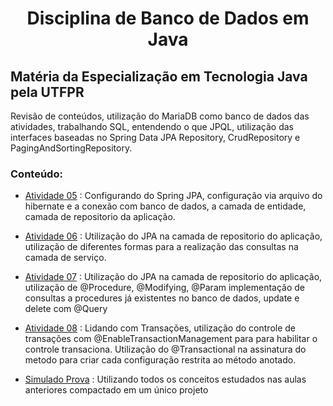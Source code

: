 <h1 align="center">Disciplina de Banco de Dados em Java</h1>

## Matéria da Especialização em Tecnologia Java pela UTFPR

Revisão de conteúdos, utilização do MariaDB como banco de dados das atividades, trabalhando SQL, entendendo o que JPQL, utilização das interfaces baseadas no Spring Data JPA Repository, CrudRepository e PagingAndSortingRepository.

### Conteúdo:

- [Atividade 05](https://github.com/GabryelBoeira/Espec_Java_Banco_Dados/tree/main/Atividade05) : Configurando do Spring JPA, configuração via arquivo do hibernate e a conexão com banco de dados, a camada de entidade, camada de repositorio da aplicação.

- [Atividade 06](https://github.com/GabryelBoeira/Espec_Java_Banco_Dados/tree/main/Atividade06) : Utilização do JPA na camada de repositorio do aplicação, utilização de diferentes formas para a realização das consultas na camada de serviço.

- [Atividade 07](https://github.com/GabryelBoeira/Espec_Java_Banco_Dados/tree/main/Atividade07) : Utilização do JPA na camada de repositorio do aplicação, utilização de @Procedure, @Modifying, @Param implementação de consultas a procedures já existentes no banco de dados, update e delete com @Query

- [Atividade 08](https://github.com/GabryelBoeira/Espec_Java_Banco_Dados/tree/main/Atividade08) : Lidando com Transações, utilização do controle de transações com @EnableTransactionManagement para para habilitar o controle transaciona. Utilização do @Transactional na assinatura do metodo para criar cada configuração restrita ao método anotado.

- [Simulado Prova](https://github.com/GabryelBoeira/Espec_Java_Banco_Dados/tree/main/SimuladoProva) : Utilizando todos os conceitos estudados nas aulas anteriores compactado em um único projeto